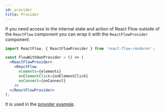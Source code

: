 ```yaml
---
id: provider
title: Provider
---
```


If you need access to the internal state and action of React Flow outside of the `ReactFlow` component you can wrap it with the `ReactFlowProvider` component:

```jsx
import ReactFlow, { ReactFlowProvider } from 'react-flow-renderer';

const FlowWithOwnProvider = () => (
  <ReactFlowProvider>
    <ReactFlow
      elements={elements}
      onElementClick={onElementClick}
      onConnect={onConnect}
    />
  </ReactFlowProvider>
);
```

It is used in the [provider example](example/src/Provider/index.js).
